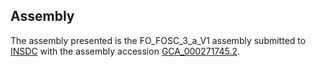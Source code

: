 

Assembly
--------

The assembly presented is the FO\_FOSC\_3\_a\_V1 assembly submitted to
[INSDC](http://www.insdc.org) with the assembly accession
[GCA\_000271745.2](http://www.ebi.ac.uk/ena/data/view/GCA_000271745.2).
